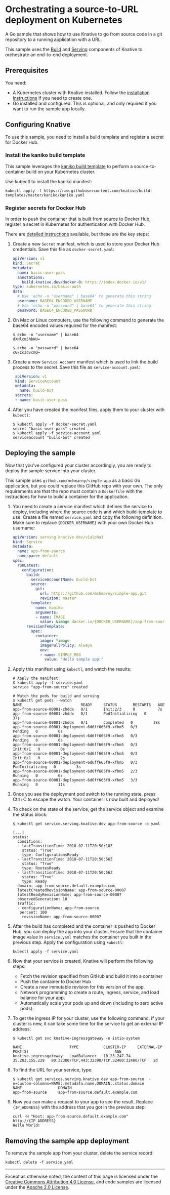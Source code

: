 # Orchestrating a source-to-URL deployment on Kubernetes   

A Go sample that shows how to use Knative to go from source code in a git
repository to a running application with a URL.

This sample uses the [Build](../../../build/README.md) and [Serving](../../README.md)
components of Knative to orchestrate an end-to-end deployment.

## Prerequisites

You need:

* A Kubernetes cluster with Knative installed. Follow the
  [installation instructions](https://github.com/knative/docs/blob/master/install/README.md) if you need
  to create one.
* Go installed and configured. This is optional, and only required if you want to run the sample app
  locally.

## Configuring Knative

To use this sample, you need to install a build template and register a secret for Docker Hub.

### Install the kaniko build template

This sample leverages the [kaniko build template](https://github.com/knative/build-templates/tree/master/kaniko)
to perform a source-to-container build on your Kubernetes cluster.

Use kubectl to install the kaniko manifest:

```shell
kubectl apply -f https://raw.githubusercontent.com/knative/build-templates/master/kaniko/kaniko.yaml
```

### Register secrets for Docker Hub

In order to push the container that is built from source to Docker Hub, register a secret in 
Kubernetes for authentication with Docker Hub.

There are [detailed instructions](https://github.com/knative/docs/blob/master/build/auth.md#basic-authentication-docker)
available, but these are the key steps:

1. Create a new `Secret` manifest, which is used to store your Docker Hub
   credentials. Save this file as `docker-secret.yaml`:

   ```yaml
   apiVersion: v1
   kind: Secret
   metadata:
     name: basic-user-pass
     annotations:
       build.knative.dev/docker-0: https://index.docker.io/v1/
   type: kubernetes.io/basic-auth
   data:
     # Use 'echo -n "username" | base64' to generate this string
     username: BASE64_ENCODED_USERNAME
     # Use 'echo -n "password" | base64' to generate this string
     password: BASE64_ENCODED_PASSWORD
   ```

1. On Mac or Linux computers, use the following command to generate the base64 encoded 
   values required for the manifest:

   ```shell
   $ echo -n "username" | base64
   dXNlcm5hbWU=

   $ echo -n "password" | base64
   cGFzc3dvcmQ=
   ```

1. Create a new `Service Account` manifest which is used to link the build process to the secret.
   Save this file as `service-account.yaml`:


   ```yaml
    apiVersion: v1
    kind: ServiceAccount
    metadata:
      name: build-bot
    secrets:
    - name: basic-user-pass
   ```

1. After you have created the manifest files, apply them to your cluster with `kubectl`:

   ```shell
   $ kubectl apply -f docker-secret.yaml
   secret "basic-user-pass" created
   $ kubectl apply -f service-account.yaml
   serviceaccount "build-bot" created
   ```


## Deploying the sample

Now that you've configured your cluster accordingly, you are ready to deploy the
sample service into your cluster.

This sample uses `github.com/mchmarny/simple-app` as a basic Go application, but
you could replace this GitHub repo with your own. The only requirements are that
the repo must contain a `Dockerfile` with the instructions for how to build a
container for the application.

1. You need to create a service manifest which defines the service to deploy, including where
   the source code is and which build-template to use. Create a file named
   `service.yaml` and copy the following definition. Make sure to replace
   `{DOCKER_USERNAME}` with your own Docker Hub username:

   ```yaml
   apiVersion: serving.knative.dev/v1alpha1
   kind: Service
   metadata:
     name: app-from-source
     namespace: default
   spec:
     runLatest:
       configuration:
         build:
           serviceAccountName: build-bot
           source:
             git:
               url: https://github.com/mchmarny/simple-app.git
               revision: master
           template:
             name: kaniko
             arguments:
             - name: IMAGE
               value: &image docker.io/{DOCKER_USERNAME}/app-from-source:latest
         revisionTemplate:
           spec:
             container:
               image: *image
               imagePullPolicy: Always
               env:
               - name: SIMPLE_MSG
                 value: "Hello sample app!"
   ```

1. Apply this manifest using `kubectl`, and watch the results:

   ```shell
   # Apply the manifest
   $ kubectl apply -f service.yaml
   service "app-from-source" created

   # Watch the pods for build and serving
   $ kubectl get pods --watch
   NAME                          READY     STATUS       RESTARTS   AGE
   app-from-source-00001-zhddx   0/1       Init:2/3     0          7s
   app-from-source-00001-zhddx   0/1       PodInitializing   0         37s
   app-from-source-00001-zhddx   0/1       Completed   0         38s
   app-from-source-00001-deployment-6d6ff665f9-xfhm5   0/3       Pending   0         0s
   app-from-source-00001-deployment-6d6ff665f9-xfhm5   0/3       Pending   0         0s
   app-from-source-00001-deployment-6d6ff665f9-xfhm5   0/3       Init:0/1   0         0s
   app-from-source-00001-deployment-6d6ff665f9-xfhm5   0/3       Init:0/1   0         2s
   app-from-source-00001-deployment-6d6ff665f9-xfhm5   0/3       PodInitializing   0         3s
   app-from-source-00001-deployment-6d6ff665f9-xfhm5   2/3       Running   0         6s
   app-from-source-00001-deployment-6d6ff665f9-xfhm5   3/3       Running   0         11s
   ```

1. Once you see the deployment pod switch to the running state, press Ctrl+C to
   escape the watch. Your container is now built and deployed!

1. To check on the state of the service, get the service object and examine the 
   status block:

   ```shell
   $ kubectl get service.serving.knative.dev app-from-source -o yaml

   [...]
   status:
     conditions:
     - lastTransitionTime: 2018-07-11T20:50:18Z
       status: "True"
       type: ConfigurationsReady
     - lastTransitionTime: 2018-07-11T20:50:56Z
       status: "True"
       type: RoutesReady
     - lastTransitionTime: 2018-07-11T20:50:56Z
       status: "True"
       type: Ready
     domain: app-from-source.default.example.com
     latestCreatedRevisionName: app-from-source-00007
     latestReadyRevisionName: app-from-source-00007
     observedGeneration: 10
     traffic:
     - configurationName: app-from-source
      percent: 100
       revisionName: app-from-source-00007
   ```


1. After the build has completed and the container is pushed to Docker Hub, you
   can deploy the app into your cluster. Ensure that the container image value
   in `service.yaml` matches the container you built in
   the previous step. Apply the configuration using `kubectl`:

    ```shell
    kubectl apply -f service.yaml
    ```

1. Now that your service is created, Knative will perform the following steps:
   * Fetch the revision specified from GitHub and build it into a container
   * Push the container to Docker Hub
   * Create a new immutable revision for this version of the app.
   * Network programming to create a route, ingress, service, and load balance for your app.
   * Automatically scale your pods up and down (including to zero active pods).

1. To get the ingress IP for your cluster, use the following command. If your cluster is new, 
   it can take some time for the service to get an external IP address:

    ```shell
    $ kubectl get svc knative-ingressgateway -n istio-system

    NAME                     TYPE           CLUSTER-IP     EXTERNAL-IP      PORT(S)                                      AGE
    knative-ingressgateway   LoadBalancer   10.23.247.74   35.203.155.229   80:32380/TCP,443:32390/TCP,32400:32400/TCP   2d

    ```

1. To find the URL for your service, type:

    ```shell
    $ kubectl get services.serving.knative.dev app-from-source  -o=custom-columns=NAME:.metadata.name,DOMAIN:.status.domain
    NAME                DOMAIN
    app-from-source     app-from-source.default.example.com
    ```

1. Now you can make a request to your app to see the result. Replace
   `{IP_ADDRESS}` with the address that you got in the previous step:

    ```shell
    curl -H "Host: app-from-source.default.example.com" http://{IP_ADDRESS}
    Hello World!
    ```

## Removing the sample app deployment

To remove the sample app from your cluster, delete the service record:

```shell
kubectl delete -f service.yaml
```

---

Except as otherwise noted, the content of this page is licensed under the
[Creative Commons Attribution 4.0 License](https://creativecommons.org/licenses/by/4.0/),
and code samples are licensed under the
[Apache 2.0 License](https://www.apache.org/licenses/LICENSE-2.0).

